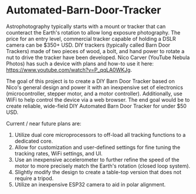 # Automated-Barn-Door-Tracker

Astrophotography typically starts with a mount or tracker that can counteract the Earth's rotation to allow long exposure photography. The price for an entry level, commercial tracker capable of holding a DSLR camera can be $350+ USD. DIY trackers (typically called Barn Door Trackers) made of two pieces of wood, a bolt, and hand power to rotate a nut to drive the tracker have been developed. Nico Carver (YouTube Nebula Photos) has such a device with plans and how-to use it here: https://www.youtube.com/watch?v=P_qqLA0WKJg.

The goal of this project is to create a DIY Barn Door Tracker based on Nico's general design and power it with an inexpensive set of electronics (microcontroller, stepper motor, and a motor controller). Additionally, use WiFi to help control the device via a web browser. The end goal would be to create reliable, wide-field DIY Automated Barn Door Tracker for under $50 USD.

Current / near future plans are:
1) Utilize dual core microprocessors to off-load all tracking functions to a dedicated core.
2) Allow for customization and user-defined settings for fine tuning the tracking rates, WiFi settings, and UI. 
3) Use an inexpensive accelerometer to further refine the speed of the motor to more precisely match the Earth's rotation (closed loop system).
4) Slightly modify the design to create a table-top version that does not require a tripod.
5) Utilize an inexpensive ESP32 camera to aid in polar alignment.
